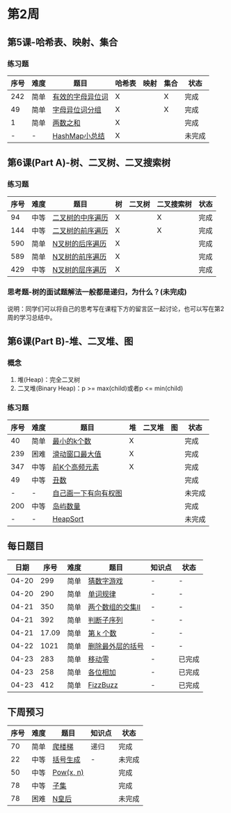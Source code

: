 # 第2周
## 第5课-哈希表、映射、集合
### 练习题
|序号|难度|题目|哈希表|映射|集合|状态|
|---|---|---|---|---|---|---|
|242|简单|[有效的字母异位词](./validAnagram)|X||X|完成|
|49|简单|[字母异位词分组](./groupAnagrams)|X||X|完成|
|1|简单|[两数之和](./twoSum)|X|||完成|
|-|-|[HashMap小总结](./hashMap)|X|||未完成|
## 第6课(Part A)-树、二叉树、二叉搜索树
### 练习题
|序号|难度|题目|树|二叉树|二叉搜索树|状态|
|---|---|---|---|---|---|---|
|94|中等|[二叉树的中序遍历](./inorderTraversal)|X||X|完成|
|144|中等|[二叉树的前序遍历](./preorderTraversal)|X||X|完成|
|590|简单|[N叉树的后序遍历](./nAryTreePostorderTraversal)|X|||完成|
|589|简单|[N叉树的前序遍历](./nAryTreePreorderTraversal)|X|||完成|
|429|中等|[N叉树的层序遍历](./nAryTreeLevelOrderTraversal)|X|||完成|
### 思考题-树的面试题解法一般都是递归，为什么？(未完成)
说明：同学们可以将自己的思考写在课程下方的留言区一起讨论，也可以写在第2周的学习总结中。
## 第6课(Part B)-堆、二叉堆、图
### 概念
1. 堆(Heap)：完全二叉树
2. 二叉堆(Binary Heap)：p >= max(child)或者p <= min(child)

### 练习题
|序号|难度|题目|堆|二叉堆|图|状态|
|---|---|---|---|---|---|---|
|40|简单|[最小的k个数](./zuiXiaoDeKgeShuLcof)|X|||完成|
|239|困难|[滑动窗口最大值](./slidingWindowMaximum)|X|||完成|
|347|中等|[前K个高频元素](./topKFrequentElements)|X|||完成|
|49|中等|[丑数](./nthUglyNumber)||||完成|
|-|-|[自己画一下有向有权图](./graph)||||未完成|
|200|中等|[岛屿数量](./numberOfIslands)||||完成|
|-|-|[HeapSort](./heapSort)||||未完成|
## 每日题目
|日期|序号|难度|题目|知识点|状态|
|---|---|---|---|---|---|
|04-20|299|简单|[猜数字游戏](./bullsAndCows)|-|-|
|04-20|290|简单|[单词规律](./wordPattern)|-|-|
|04-21|350|简单|[两个数组的交集II](./intersectionOfTwoArraysII)|-|-|
|04-21|392|简单|[判断子序列](./isSubsequence)|-|-|
|04-21|17.09|简单|[第 k 个数](./getKthMagicNumberLcci)|-|-|
|04-22|1021|简单|[删除最外层的括号](./removeOuterParentheses)|-|-|
|04-23|283|简单|[移动零](../Week_01/moveZeroes)|-|已完成|
|04-23|258|简单|[各位相加](./addDigits)|-|已完成|
|04-23|412|简单|[FizzBuzz](./fizzBuzz)|-|已完成|

## 下周预习
|序号|难度|题目|知识点|状态|
|---|---|---|---|---|
|70|简单|[爬楼梯](../Week_01/climbStairs)|递归|完成|
|22|中等|[括号生成](./generateParenthesis)|-|未完成|
|50|中等|[Pow(x, n)](./powXN)||完成|
|78|中等|[子集](./subsets)||完成|
|78|困难|[N皇后](./nQueens)||未完成|

